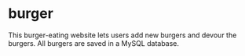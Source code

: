 # burger

This burger-eating website lets users add new burgers and devour the burgers. All burgers are saved in a MySQL database. 
